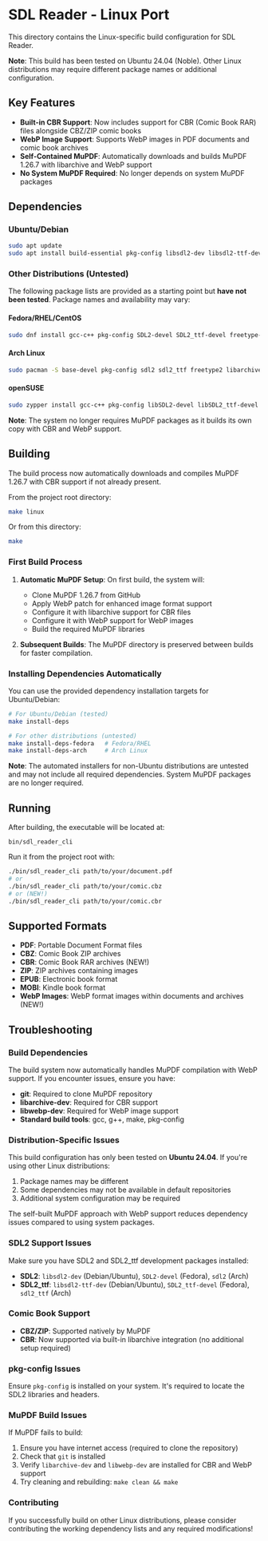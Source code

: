 # SDL Reader - Linux Port

This directory contains the Linux-specific build configuration for SDL Reader.

**Note**: This build has been tested on Ubuntu 24.04 (Noble). Other Linux distributions may require different package names or additional configuration.

## Key Features

- **Built-in CBR Support**: Now includes support for CBR (Comic Book RAR) files alongside CBZ/ZIP comic books
- **WebP Image Support**: Supports WebP images in PDF documents and comic book archives
- **Self-Contained MuPDF**: Automatically downloads and builds MuPDF 1.26.7 with libarchive and WebP support
- **No System MuPDF Required**: No longer depends on system MuPDF packages

## Dependencies

### Ubuntu/Debian
```bash
sudo apt update
sudo apt install build-essential pkg-config libsdl2-dev libsdl2-ttf-dev libfreetype6-dev libharfbuzz-dev libjpeg-dev libopenjp2-7-dev libjbig2dec0-dev libgumbo-dev libmujs-dev libarchive-dev libwebp-dev git
```

### Other Distributions (Untested)
The following package lists are provided as a starting point but **have not been tested**. Package names and availability may vary:

#### Fedora/RHEL/CentOS
```bash
sudo dnf install gcc-c++ pkg-config SDL2-devel SDL2_ttf-devel freetype-devel libarchive-devel libwebp-devel git
```

#### Arch Linux
```bash
sudo pacman -S base-devel pkg-config sdl2 sdl2_ttf freetype2 libarchive libwebp git
```

#### openSUSE
```bash
sudo zypper install gcc-c++ pkg-config libSDL2-devel libSDL2_ttf-devel libarchive-devel libwebp-devel git
```

**Note**: The system no longer requires MuPDF packages as it builds its own copy with CBR and WebP support.

## Building

The build process now automatically downloads and compiles MuPDF 1.26.7 with CBR support if not already present.

From the project root directory:
```bash
make linux
```

Or from this directory:
```bash
make
```

### First Build Process

1. **Automatic MuPDF Setup**: On first build, the system will:
   - Clone MuPDF 1.26.7 from GitHub
   - Apply WebP patch for enhanced image format support
   - Configure it with libarchive support for CBR files
   - Configure it with WebP support for WebP images
   - Build the required MuPDF libraries

2. **Subsequent Builds**: The MuPDF directory is preserved between builds for faster compilation.

### Installing Dependencies Automatically

You can use the provided dependency installation targets for Ubuntu/Debian:

```bash
# For Ubuntu/Debian (tested)
make install-deps

# For other distributions (untested)
make install-deps-fedora   # Fedora/RHEL
make install-deps-arch     # Arch Linux
```

**Note**: The automated installers for non-Ubuntu distributions are untested and may not include all required dependencies. System MuPDF packages are no longer required.

## Running

After building, the executable will be located at:
```
bin/sdl_reader_cli
```

Run it from the project root with:
```bash
./bin/sdl_reader_cli path/to/your/document.pdf
# or
./bin/sdl_reader_cli path/to/your/comic.cbz
# or (NEW!)
./bin/sdl_reader_cli path/to/your/comic.cbr
```

## Supported Formats

- **PDF**: Portable Document Format files
- **CBZ**: Comic Book ZIP archives  
- **CBR**: Comic Book RAR archives (NEW!)
- **ZIP**: ZIP archives containing images
- **EPUB**: Electronic book format
- **MOBI**: Kindle book format
- **WebP Images**: WebP format images within documents and archives (NEW!)

## Troubleshooting

### Build Dependencies
The build system now automatically handles MuPDF compilation with WebP support. If you encounter issues, ensure you have:

- **git**: Required to clone MuPDF repository
- **libarchive-dev**: Required for CBR support
- **libwebp-dev**: Required for WebP image support
- **Standard build tools**: gcc, g++, make, pkg-config

### Distribution-Specific Issues
This build configuration has only been tested on **Ubuntu 24.04**. If you're using other Linux distributions:

1. Package names may be different
2. Some dependencies may not be available in default repositories  
3. Additional system configuration may be required

The self-built MuPDF approach with WebP support reduces dependency issues compared to using system packages.

### SDL2 Support Issues
Make sure you have SDL2 and SDL2_ttf development packages installed:
- **SDL2**: `libsdl2-dev` (Debian/Ubuntu), `SDL2-devel` (Fedora), `sdl2` (Arch)
- **SDL2_ttf**: `libsdl2-ttf-dev` (Debian/Ubuntu), `SDL2_ttf-devel` (Fedora), `sdl2_ttf` (Arch)

### Comic Book Support
- **CBZ/ZIP**: Supported natively by MuPDF
- **CBR**: Now supported via built-in libarchive integration (no additional setup required)

### pkg-config Issues
Ensure `pkg-config` is installed on your system. It's required to locate the SDL2 libraries and headers.

### MuPDF Build Issues
If MuPDF fails to build:
1. Ensure you have internet access (required to clone the repository)
2. Check that `git` is installed
3. Verify `libarchive-dev` and `libwebp-dev` are installed for CBR and WebP support
4. Try cleaning and rebuilding: `make clean && make`

### Contributing
If you successfully build on other Linux distributions, please consider contributing the working dependency lists and any required modifications!
